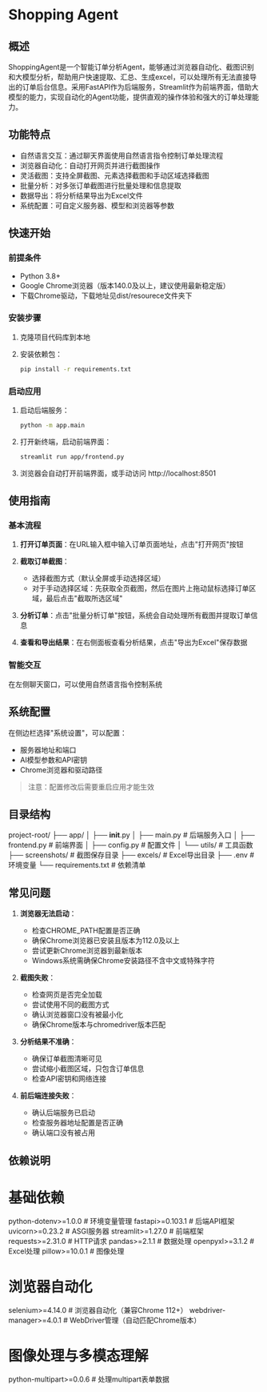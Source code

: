 # Shopping Agent

## 概述

ShoppingAgent是一个智能订单分析Agent，能够通过浏览器自动化、截图识别和大模型分析，帮助用户快速提取、汇总、生成excel，可以处理所有无法直接导出的订单后台信息。采用FastAPI作为后端服务，Streamlit作为前端界面，借助大模型的能力，实现自动化的Agent功能，提供直观的操作体验和强大的订单处理能力。

## 功能特点

- 自然语言交互：通过聊天界面使用自然语言指令控制订单处理流程
- 浏览器自动化：自动打开网页并进行截图操作
- 灵活截图：支持全屏截图、元素选择截图和手动区域选择截图
- 批量分析：对多张订单截图进行批量处理和信息提取
- 数据导出：将分析结果导出为Excel文件
- 系统配置：可自定义服务器、模型和浏览器等参数

## 快速开始

### 前提条件

- Python 3.8+
- Google Chrome浏览器（版本140.0及以上，建议使用最新稳定版）
- 下载Chrome驱动，下载地址见dist/resourece文件夹下

### 安装步骤

1. 克隆项目代码库到本地

2. 安装依赖包：
   ```bash
   pip install -r requirements.txt
   ```

### 启动应用

1. 启动后端服务：
   ```bash
   python -m app.main
   ```

2. 打开新终端，启动前端界面：
   ```bash
   streamlit run app/frontend.py
   ```

3. 浏览器会自动打开前端界面，或手动访问 http://localhost:8501

## 使用指南

### 基本流程

1. **打开订单页面**：在URL输入框中输入订单页面地址，点击"打开网页"按钮

2. **截取订单截图**：
   - 选择截图方式（默认全屏或手动选择区域）
   - 对于手动选择区域：先获取全页截图，然后在图片上拖动鼠标选择订单区域，最后点击"截取所选区域"

3. **分析订单**：点击"批量分析订单"按钮，系统会自动处理所有截图并提取订单信息

4. **查看和导出结果**：在右侧面板查看分析结果，点击"导出为Excel"保存数据

### 智能交互

在左侧聊天窗口，可以使用自然语言指令控制系统


## 系统配置

在侧边栏选择"系统设置"，可以配置：
- 服务器地址和端口
- AI模型参数和API密钥
- Chrome浏览器和驱动路径

> 注意：配置修改后需要重启应用才能生效

## 目录结构
project-root/
├── app/
│   ├── __init__.py
│   ├── main.py          # 后端服务入口
│   ├── frontend.py      # 前端界面
│   ├── config.py        # 配置文件
│   └── utils/           # 工具函数
├── screenshots/         # 截图保存目录
├── excels/              # Excel导出目录
├── .env                 # 环境变量
└── requirements.txt     # 依赖清单
## 常见问题

1. **浏览器无法启动**：
   - 检查CHROME_PATH配置是否正确
   - 确保Chrome浏览器已安装且版本为112.0及以上
   - 尝试更新Chrome浏览器到最新版本
   - Windows系统需确保Chrome安装路径不含中文或特殊字符

2. **截图失败**：
   - 检查网页是否完全加载
   - 尝试使用不同的截图方式
   - 确认浏览器窗口没有被最小化
   - 确保Chrome版本与chromedriver版本匹配

3. **分析结果不准确**：
   - 确保订单截图清晰可见
   - 尝试缩小截图区域，只包含订单信息
   - 检查API密钥和网络连接

4. **前后端连接失败**：
   - 确认后端服务已启动
   - 检查服务器地址配置是否正确
   - 确认端口没有被占用

## 依赖说明
# 基础依赖
python-dotenv>=1.0.0    # 环境变量管理
fastapi>=0.103.1        # 后端API框架
uvicorn>=0.23.2         # ASGI服务器
streamlit>=1.27.0       # 前端框架
requests>=2.31.0        # HTTP请求
pandas>=2.1.1           # 数据处理
openpyxl>=3.1.2         # Excel处理
pillow>=10.0.1          # 图像处理

# 浏览器自动化
selenium>=4.14.0        # 浏览器自动化（兼容Chrome 112+）
webdriver-manager>=4.0.1 # WebDriver管理（自动匹配Chrome版本）

# 图像处理与多模态理解
python-multipart>=0.0.6 # 处理multipart表单数据
